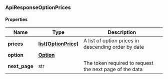 

[//]: # (CLASS:ApiResponseOptionPrices)

[//]: # (KIND:object)

### ApiResponseOptionPrices

#### Properties

[//]: # (START_DEFINITION)

Name | Type | Description
------------ | ------------- | -------------
**prices** | [**list[OptionPrice]**](OptionPrice.md) | A list of option prices in descending order by date &nbsp;
**option** | [**Option**](Option.md) |  &nbsp;
**next_page** | str | The token required to request the next page of the data &nbsp;

[//]: # (END_DEFINITION)


[//]: # (CONTAINED_CLASS:OptionPrice)


[//]: # (CONTAINED_CLASS:Option)



